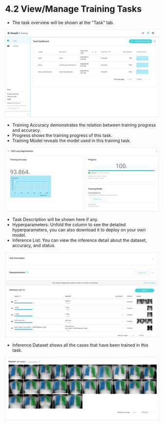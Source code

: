 # 4.2 View/Manage Training Tasks

* The task overview will be shown at the "Task" tab. 

![](../.gitbook/assets/4-07.png)

* Training Accuracy demonstrates the relation between training progress and accuracy. 
* Progress shows the training progress of this task. 
* Training Model reveals the model used in this training task. 

![](../.gitbook/assets/4-08.png)

* Task Description will be shown here if any. 
* Hyperparameters: Unfold the column to see the detailed hyperparameters, you can also download it to deploy on your own model. 
* Inference List: You can view the inference detail about the dataset, accuracy, and status. 

![](../.gitbook/assets/4-09.png)

* Inference Dataset shows all the cases that have been trained in this task. 

![](../.gitbook/assets/4-10.png)

